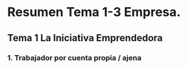# Resumen Tema 1-3 Empresa.

## Tema 1 La Iniciativa Emprendedora

### 1. Trabajador por cuenta propia / ajena

